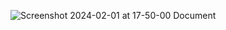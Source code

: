 ![Screenshot 2024-02-01 at 17-50-00 Document](https://github.com/tanish-1/Landing_page_Design/assets/94254649/da320337-e7aa-4ec8-b2b8-a1f686b296f7)
